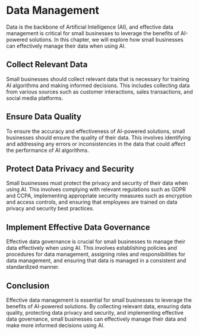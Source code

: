 Data Management
=========================================================

Data is the backbone of Artificial Intelligence (AI), and effective data management is critical for small businesses to leverage the benefits of AI-powered solutions. In this chapter, we will explore how small businesses can effectively manage their data when using AI.

Collect Relevant Data
---------------------

Small businesses should collect relevant data that is necessary for training AI algorithms and making informed decisions. This includes collecting data from various sources such as customer interactions, sales transactions, and social media platforms.

Ensure Data Quality
-------------------

To ensure the accuracy and effectiveness of AI-powered solutions, small businesses should ensure the quality of their data. This involves identifying and addressing any errors or inconsistencies in the data that could affect the performance of AI algorithms.

Protect Data Privacy and Security
---------------------------------

Small businesses must protect the privacy and security of their data when using AI. This involves complying with relevant regulations such as GDPR and CCPA, implementing appropriate security measures such as encryption and access controls, and ensuring that employees are trained on data privacy and security best practices.

Implement Effective Data Governance
-----------------------------------

Effective data governance is crucial for small businesses to manage their data effectively when using AI. This involves establishing policies and procedures for data management, assigning roles and responsibilities for data management, and ensuring that data is managed in a consistent and standardized manner.

Conclusion
----------

Effective data management is essential for small businesses to leverage the benefits of AI-powered solutions. By collecting relevant data, ensuring data quality, protecting data privacy and security, and implementing effective data governance, small businesses can effectively manage their data and make more informed decisions using AI.

